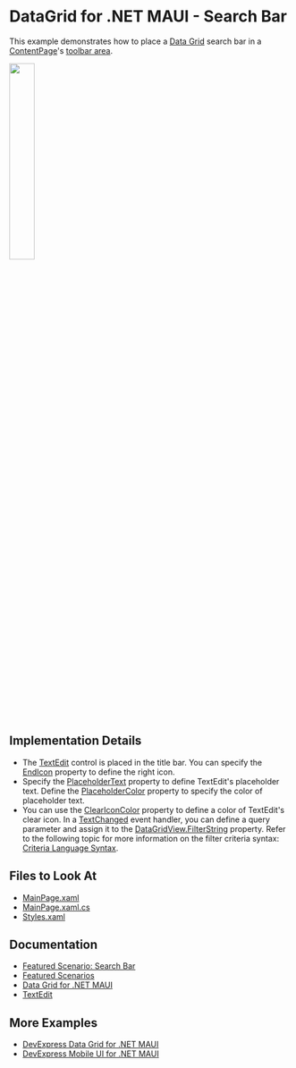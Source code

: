 <!-- default badges list -->
<!-- default badges end -->
# DataGrid for .NET MAUI - Search Bar

This example demonstrates how to place a [Data Grid](https://docs.devexpress.com/MAUI/403255/data-grid/data-grid) search bar in a [ContentPage](https://learn.microsoft.com/en-us/dotnet/maui/user-interface/pages/contentpage)'s [toolbar area](https://learn.microsoft.com/en-us/dotnet/api/microsoft.maui.controls.toolbaritem).

<img width="30%" src="https://user-images.githubusercontent.com/12169834/230120654-1b2536ff-757a-499b-873b-5eb5d13b47ad.png"/>

## Implementation Details

* The [TextEdit](https://docs.devexpress.com/MAUI/DevExpress.Maui.Editors.TextEdit) control is placed in the title bar. You can specify the [EndIcon](https://docs.devexpress.com/MAUI/DevExpress.Maui.Editors.EditBase.ErrorIcon) property to define the right icon. 
* Specify the [PlaceholderText](https://docs.devexpress.com/MAUI/DevExpress.Maui.Editors.EditBase.PlaceholderText) property to define TextEdit's placeholder text. Define the [PlaceholderColor](https://docs.devexpress.com/MAUI/DevExpress.Maui.Editors.EditBase.PlaceholderColor) property to specify the color of placeholder text.
* You can use the [ClearIconColor](https://docs.devexpress.com/MAUI/DevExpress.Maui.Editors.EditBase.ClearIconColor) property to define a color of TextEdit's clear icon.
In a [TextChanged](https://docs.devexpress.com/MAUI/DevExpress.Maui.Editors.TextEditBase.TextChanged) event handler, you can define a query parameter and assign it to the [DataGridView.FilterString](https://docs.devexpress.com/MAUI/DevExpress.Maui.DataGrid.DataGridView.FilterString) property. Refer to the following topic for more information on the filter criteria syntax: [Criteria Language Syntax](https://docs.devexpress.com/CoreLibraries/4928/devexpress-data-library/criteria-language-syntax).


## Files to Look At

* [MainPage.xaml](CS/MainPage.xaml)
* [MainPage.xaml.cs](CS/MainPage.xaml.cs)
* [Styles.xaml](CS/Resources/Styles/Styles.xaml)

## Documentation

* [Featured Scenario: Search Bar](https://docs.devexpress.com/MAUI/404301)
* [Featured Scenarios](https://docs.devexpress.com/MAUI/404291)
* [Data Grid for .NET MAUI](https://docs.devexpress.com/MAUI/403255/data-grid/data-grid)
* [TextEdit](https://docs.devexpress.com/MAUI/DevExpress.Maui.Editors.TextEdit)

## More Examples

* [DevExpress Data Grid for .NET MAUI](https://github.com/DevExpress-Examples/maui-data-grid/)
* [DevExpress Mobile UI for .NET MAUI](https://github.com/DevExpress-Examples/maui-demo-app/)
